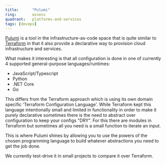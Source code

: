 ```yaml
---
title:      "Pulumi"
ring:       assess
quadrant:   platforms-and-services
tags: [devops]
---
```


[Pulumi](https://www.pulumi.com/) is a tool in the infrastructure-as-code space that is quite similar to [Terraform](https://www.terraform.io/) in that it also provide a declarative way to provision cloud infrastructure and services.

What makes it interesting is that all configuration is done in one of currently 4 supported general-purpose languages/runtimes:

- JavaScript/Typescript
- Python
- .NET Core
- Go

This differs from the Terraform approach which is using its own domain specific 'Terraform Configuration Language'.
While Terraform kept this language intentionally small and limited in functionality in order to make it purely declarative sometimes there is the need to abstract over configuration to keep your configs "DRY".
For this there are modules in Terraform but sometimes all you need is a small function to iterate an input.

This is where Pulumi shines by allowing you to use the powers of the chosen programming language to build whatever abstractions you need to get the job done.

We currently test-drive it in small projects to compare it over Terraform.
